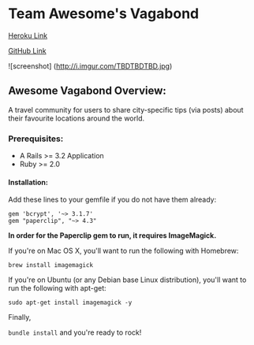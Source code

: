 # Team Awesome's Vagabond

[Heroku Link](https://www.TBD.com)

[GitHub Link](https://github.com/anonym0us3/vagabond/)

![screenshot]
(http://i.imgur.com/TBDTBDTBD.jpg)



## Awesome Vagabond Overview:

A travel community for users to share city-specific tips (via posts) about their favourite locations around the world.


### Prerequisites:

* A Rails >= 3.2 Application
* Ruby >= 2.0

#### Installation:

Add these lines to your gemfile if you do not have them already:

	gem 'bcrypt', '~> 3.1.7'
	gem "paperclip", "~> 4.3"

**In order for the Paperclip gem to run, it requires ImageMagick.**

If you're on Mac OS X, you'll want to run the following with Homebrew:

	brew install imagemagick

If you're on Ubuntu (or any Debian base Linux distribution), you'll want to run
the following with apt-get:

    sudo apt-get install imagemagick -y

Finally,

`bundle install` and you're ready to rock!